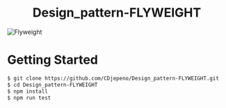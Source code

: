 <p align="center"><h1 align="center">
Design_pattern-FLYWEIGHT
</h1>

![Flyweight](https://user-images.githubusercontent.com/43074465/129463769-3bed0254-7b9f-4042-969a-f68a8b133c13.jpg)

# Getting Started
```bash
$ git clone https://github.com/CDjepeno/Design_pattern-FLYWEIGHT.git
$ cd Design_pattern-FLYWEIGHT
$ npm install
$ npm run test
```
